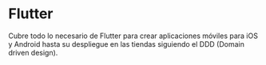 # Flutter
Cubre todo lo necesario de Flutter para crear aplicaciones móviles para iOS y Android hasta su despliegue en las tiendas siguiendo el DDD (Domain driven design). 
